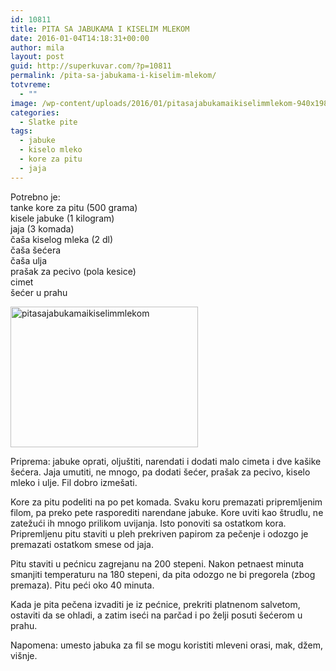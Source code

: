 ```yaml
---
id: 10811
title: PITA SA JABUKAMA I KISELIM MLEKOM
date: 2016-01-04T14:18:31+00:00
author: mila
layout: post
guid: http://superkuvar.com/?p=10811
permalink: /pita-sa-jabukama-i-kiselim-mlekom/
totvreme:
  - ""
image: /wp-content/uploads/2016/01/pitasajabukamaikiselimmlekom-940x198.jpg
categories:
  - Slatke pite
tags:
  - jabuke
  - kiselo mleko
  - kore za pitu
  - jaja
---
```

Potrebno je:  
tanke kore za pitu (500 grama)  
kisele jabuke (1 kilogram)  
jaja (3 komada)  
čaša kiselog mleka (2 dl)  
čaša šećera  
čaša ulja  
prašak za pecivo (pola kesice)  
cimet  
šećer u prahu

[<img class="alignnone size-medium wp-image-10813" src="//superkuvar.com/wp-content/uploads/2016/01/pitasajabukamaikiselimmlekom-300x225.jpg" alt="pitasajabukamaikiselimmlekom" width="300" height="225" />](//superkuvar.com/wp-content/uploads/2016/01/pitasajabukamaikiselimmlekom-e1451916789437.jpg)

Priprema: jabuke oprati, oljuštiti, narendati i dodati malo cimeta i dve kašike šećera. Jaja umutiti, ne mnogo, pa dodati šećer, prašak za pecivo, kiselo mleko i ulje. Fil dobro izmešati.

Kore za pitu podeliti na po pet komada. Svaku koru premazati pripremljenim filom, pa preko pete rasporediti narendane jabuke. Kore uviti kao štrudlu, ne zatežući ih mnogo prilikom uvijanja. Isto ponoviti sa ostatkom kora. Pripremljenu pitu staviti u pleh prekriven papirom za pečenje i odozgo je premazati ostatkom smese od jaja.

Pitu staviti u pećnicu zagrejanu na 200 stepeni. Nakon petnaest minuta smanjiti temperaturu na 180 stepeni, da pita odozgo ne bi pregorela (zbog premaza). Pitu peći oko 40 minuta.

Kada je pita pečena izvaditi je iz pećnice, prekriti platnenom salvetom, ostaviti da se ohladi, a zatim iseći na parčad i po želji posuti šećerom u prahu.

Napomena: umesto jabuka za fil se mogu koristiti mleveni orasi, mak, džem, višnje.